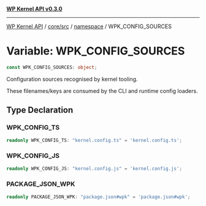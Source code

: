 [**WP Kernel API v0.3.0**](../../../../../README.md)

---

[WP Kernel API](../../../../../README.md) / [core/src](../../../README.md) / [namespace](../README.md) / WPK_CONFIG_SOURCES

# Variable: WPK_CONFIG_SOURCES

```ts
const WPK_CONFIG_SOURCES: object;
```

Configuration sources recognised by kernel tooling.

These filenames/keys are consumed by the CLI and runtime config loaders.

## Type Declaration

### WPK_CONFIG_TS

```ts
readonly WPK_CONFIG_TS: "kernel.config.ts" = 'kernel.config.ts';
```

### WPK_CONFIG_JS

```ts
readonly WPK_CONFIG_JS: "kernel.config.js" = 'kernel.config.js';
```

### PACKAGE_JSON_WPK

```ts
readonly PACKAGE_JSON_WPK: "package.json#wpk" = 'package.json#wpk';
```
